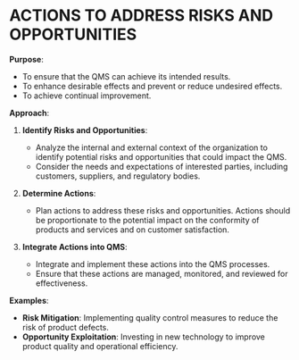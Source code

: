 # ACTIONS TO ADDRESS RISKS AND OPPORTUNITIES

**Purpose**:
- To ensure that the QMS can achieve its intended results.
- To enhance desirable effects and prevent or reduce undesired effects.
- To achieve continual improvement.

**Approach**:
1. **Identify Risks and Opportunities**:
   - Analyze the internal and external context of the organization to identify potential risks and opportunities that could impact the QMS.
   - Consider the needs and expectations of interested parties, including customers, suppliers, and regulatory bodies.

2. **Determine Actions**:
   - Plan actions to address these risks and opportunities. Actions should be proportionate to the potential impact on the conformity of products and services and on customer satisfaction.

3. **Integrate Actions into QMS**:
   - Integrate and implement these actions into the QMS processes.
   - Ensure that these actions are managed, monitored, and reviewed for effectiveness.

**Examples**:
- **Risk Mitigation**: Implementing quality control measures to reduce the risk of product defects.
- **Opportunity Exploitation**: Investing in new technology to improve product quality and operational efficiency.
